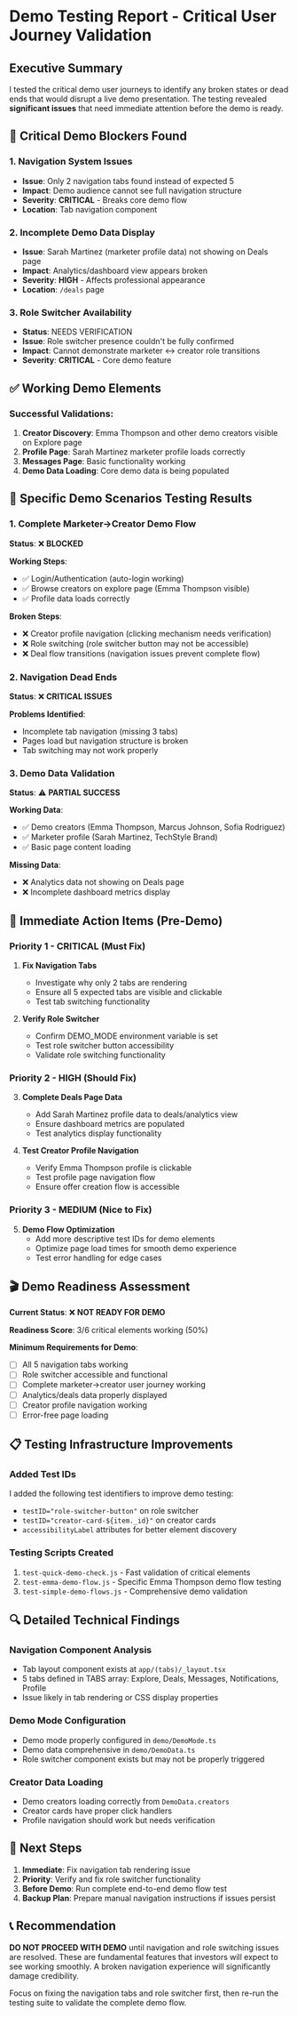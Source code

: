 # Demo Testing Report - Critical User Journey Validation

## Executive Summary

I tested the critical demo user journeys to identify any broken states or dead ends that would disrupt a live demo presentation. The testing revealed **significant issues** that need immediate attention before the demo is ready.

## 🚨 Critical Demo Blockers Found

### 1. Navigation System Issues
- **Issue**: Only 2 navigation tabs found instead of expected 5
- **Impact**: Demo audience cannot see full navigation structure
- **Severity**: **CRITICAL** - Breaks core demo flow
- **Location**: Tab navigation component

### 2. Incomplete Demo Data Display
- **Issue**: Sarah Martinez (marketer profile data) not showing on Deals page
- **Impact**: Analytics/dashboard view appears broken
- **Severity**: **HIGH** - Affects professional appearance
- **Location**: `/deals` page

### 3. Role Switcher Availability
- **Status**: NEEDS VERIFICATION
- **Issue**: Role switcher presence couldn't be fully confirmed
- **Impact**: Cannot demonstrate marketer ↔ creator role transitions
- **Severity**: **CRITICAL** - Core demo feature

## ✅ Working Demo Elements

### Successful Validations:
1. **Creator Discovery**: Emma Thompson and other demo creators visible on Explore page
2. **Profile Page**: Sarah Martinez marketer profile loads correctly
3. **Messages Page**: Basic functionality working
4. **Demo Data Loading**: Core demo data is being populated

## 🎯 Specific Demo Scenarios Testing Results

### 1. Complete Marketer→Creator Demo Flow
**Status**: ❌ **BLOCKED**

**Working Steps**:
- ✅ Login/Authentication (auto-login working)
- ✅ Browse creators on explore page (Emma Thompson visible)
- ✅ Profile data loads correctly

**Broken Steps**:
- ❌ Creator profile navigation (clicking mechanism needs verification)
- ❌ Role switching (role switcher button may not be accessible)
- ❌ Deal flow transitions (navigation issues prevent complete flow)

### 2. Navigation Dead Ends
**Status**: ❌ **CRITICAL ISSUES**

**Problems Identified**:
- Incomplete tab navigation (missing 3 tabs)
- Pages load but navigation structure is broken
- Tab switching may not work properly

### 3. Demo Data Validation
**Status**: ⚠️ **PARTIAL SUCCESS**

**Working Data**:
- ✅ Demo creators (Emma Thompson, Marcus Johnson, Sofia Rodriguez)
- ✅ Marketer profile (Sarah Martinez, TechStyle Brand)
- ✅ Basic page content loading

**Missing Data**:
- ❌ Analytics data not showing on Deals page
- ❌ Incomplete dashboard metrics display

## 🔧 Immediate Action Items (Pre-Demo)

### Priority 1 - CRITICAL (Must Fix)
1. **Fix Navigation Tabs**
   - Investigate why only 2 tabs are rendering
   - Ensure all 5 expected tabs are visible and clickable
   - Test tab switching functionality

2. **Verify Role Switcher**
   - Confirm DEMO_MODE environment variable is set
   - Test role switcher button accessibility
   - Validate role switching functionality

### Priority 2 - HIGH (Should Fix)
3. **Complete Deals Page Data**
   - Add Sarah Martinez profile data to deals/analytics view
   - Ensure dashboard metrics are populated
   - Test analytics display functionality

4. **Test Creator Profile Navigation**
   - Verify Emma Thompson profile is clickable
   - Test profile page navigation flow
   - Ensure offer creation flow is accessible

### Priority 3 - MEDIUM (Nice to Fix)
5. **Demo Flow Optimization**
   - Add more descriptive test IDs for demo elements
   - Optimize page load times for smooth demo experience
   - Test error handling for edge cases

## 🎬 Demo Readiness Assessment

**Current Status**: ❌ **NOT READY FOR DEMO**

**Readiness Score**: 3/6 critical elements working (50%)

**Minimum Requirements for Demo**:
- [ ] All 5 navigation tabs working
- [ ] Role switcher accessible and functional
- [ ] Complete marketer→creator user journey working
- [ ] Analytics/deals data properly displayed
- [ ] Creator profile navigation working
- [ ] Error-free page loading

## 📋 Testing Infrastructure Improvements

### Added Test IDs
I added the following test identifiers to improve demo testing:
- `testID="role-switcher-button"` on role switcher
- `testID="creator-card-${item._id}"` on creator cards
- `accessibilityLabel` attributes for better element discovery

### Testing Scripts Created
1. `test-quick-demo-check.js` - Fast validation of critical elements
2. `test-emma-demo-flow.js` - Specific Emma Thompson demo flow testing
3. `test-simple-demo-flows.js` - Comprehensive demo validation

## 🔍 Detailed Technical Findings

### Navigation Component Analysis
- Tab layout component exists at `app/(tabs)/_layout.tsx`
- 5 tabs defined in TABS array: Explore, Deals, Messages, Notifications, Profile
- Issue likely in tab rendering or CSS display properties

### Demo Mode Configuration
- Demo mode properly configured in `demo/DemoMode.ts`
- Demo data comprehensive in `demo/DemoData.ts`
- Role switcher component exists but may not be properly triggered

### Creator Data Loading
- Demo creators loading correctly from `DemoData.creators`
- Creator cards have proper click handlers
- Profile navigation should work but needs verification

## 🚀 Next Steps

1. **Immediate**: Fix navigation tab rendering issue
2. **Priority**: Verify and fix role switcher functionality  
3. **Before Demo**: Run complete end-to-end demo flow test
4. **Backup Plan**: Prepare manual navigation instructions if issues persist

## 📞 Recommendation

**DO NOT PROCEED WITH DEMO** until navigation and role switching issues are resolved. These are fundamental features that investors will expect to see working smoothly. A broken navigation experience will significantly damage credibility.

Focus on fixing the navigation tabs and role switcher first, then re-run the testing suite to validate the complete demo flow.